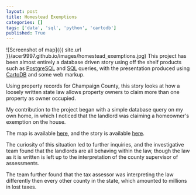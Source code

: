 ```yaml
---
layout: post
title: Homestead Exemptions
categories: []
tags: ['data', 'sql', 'python', 'cartodb']
published: True
---
```

![Screenshot of map]({{ site.url }}/acer9997.github.io/images/homestead_exemptions.jpg)
This project has been almost entirely a database driven story using off the shelf products such as [PostgreSQL](http://www.postgresql.org/) and [SQL](http://www.w3schools.com/sql/) queries, with the presentation produced using [CartoDB](https://cartodb.com/) and some web markup.

Using property records for Champaign County, this story looks at how a loosely written state law allows property owners to claim more than one property as owner occupied.

My contribution to the project began with a simple database query on my own home, in which I noticed that the landlord was claiming a homeowner's exemption on the house.

The map is available [here](http://docs.cu-citizenaccess.org/homestead-exemptions/), and the story is available [here](http://cu-citizenaccess.org/2015/07/14/landlords-benefit-from-loose-law-save-millions-in-taxes/).
 
The curiosity of this situation led to further inquiries, and the investigative team found that the landlords are all behaving within the law, though the law as it is written is left up to the interpretation of the county supervisor of assessments.

The team further found that the tax assessor was interpreting the law differently then every other county in the state, which amounted to millions in lost taxes.